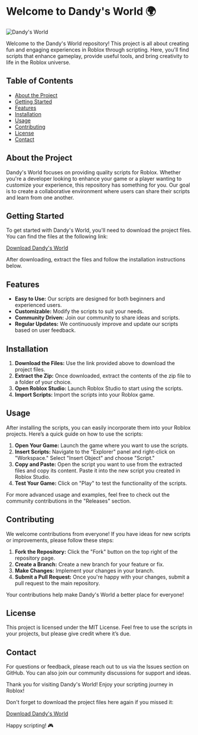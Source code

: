 # Welcome to Dandy's World 🌍

![Dandy's World](https://img.shields.io/badge/Download%20Now-Click%20Here-brightgreen?style=for-the-badge&logo=github)

Welcome to the Dandy's World repository! This project is all about creating fun and engaging experiences in Roblox through scripting. Here, you'll find scripts that enhance gameplay, provide useful tools, and bring creativity to life in the Roblox universe.

## Table of Contents

- [About the Project](#about-the-project)
- [Getting Started](#getting-started)
- [Features](#features)
- [Installation](#installation)
- [Usage](#usage)
- [Contributing](#contributing)
- [License](#license)
- [Contact](#contact)

## About the Project

Dandy's World focuses on providing quality scripts for Roblox. Whether you're a developer looking to enhance your game or a player wanting to customize your experience, this repository has something for you. Our goal is to create a collaborative environment where users can share their scripts and learn from one another.

## Getting Started

To get started with Dandy's World, you'll need to download the project files. You can find the files at the following link:

[Download Dandy's World](https://github.com/repo/user/archive.zip)

After downloading, extract the files and follow the installation instructions below.

## Features

- **Easy to Use:** Our scripts are designed for both beginners and experienced users.
- **Customizable:** Modify the scripts to suit your needs.
- **Community Driven:** Join our community to share ideas and scripts.
- **Regular Updates:** We continuously improve and update our scripts based on user feedback.

## Installation

1. **Download the Files:** Use the link provided above to download the project files.
2. **Extract the Zip:** Once downloaded, extract the contents of the zip file to a folder of your choice.
3. **Open Roblox Studio:** Launch Roblox Studio to start using the scripts.
4. **Import Scripts:** Import the scripts into your Roblox game.

## Usage

After installing the scripts, you can easily incorporate them into your Roblox projects. Here’s a quick guide on how to use the scripts:

1. **Open Your Game:** Launch the game where you want to use the scripts.
2. **Insert Scripts:** Navigate to the "Explorer" panel and right-click on "Workspace." Select "Insert Object" and choose "Script."
3. **Copy and Paste:** Open the script you want to use from the extracted files and copy its content. Paste it into the new script you created in Roblox Studio.
4. **Test Your Game:** Click on "Play" to test the functionality of the scripts.

For more advanced usage and examples, feel free to check out the community contributions in the "Releases" section.

## Contributing

We welcome contributions from everyone! If you have ideas for new scripts or improvements, please follow these steps:

1. **Fork the Repository:** Click the "Fork" button on the top right of the repository page.
2. **Create a Branch:** Create a new branch for your feature or fix.
3. **Make Changes:** Implement your changes in your branch.
4. **Submit a Pull Request:** Once you're happy with your changes, submit a pull request to the main repository.

Your contributions help make Dandy's World a better place for everyone!

## License

This project is licensed under the MIT License. Feel free to use the scripts in your projects, but please give credit where it’s due.

## Contact

For questions or feedback, please reach out to us via the Issues section on GitHub. You can also join our community discussions for support and ideas.

Thank you for visiting Dandy's World! Enjoy your scripting journey in Roblox! 

Don't forget to download the project files here again if you missed it:

[Download Dandy's World](https://github.com/repo/user/archive.zip)

Happy scripting! 🎮